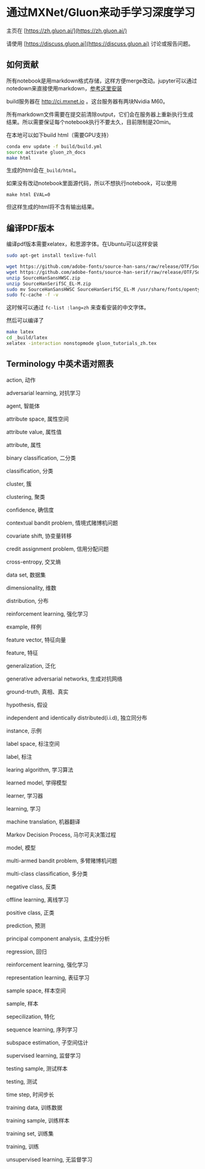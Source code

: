 # 通过MXNet/Gluon来动手学习深度学习

主页在 [https://zh.gluon.ai/](https://zh.gluon.ai/)

请使用 [https://discuss.gluon.ai](https://discuss.gluon.ai) 讨论或报告问题。

## 如何贡献

所有notebook是用markdown格式存储，这样方便merge改动。jupyter可以通过notedown来直接使用markdown，[参考这里安装](./chapter_preface/install.md#使用notedown插件来读写github源文件)

build服务器在 http://ci.mxnet.io 。这台服务器有两块Nvidia M60。

所有markdown文件需要在提交前清除output，它们会在服务器上重新执行生成结果。所以需要保证每个notebook执行不要太久，目前限制是20min。

在本地可以如下build html（需要GPU支持）

```bash
conda env update -f build/build.yml
source activate gluon_zh_docs
make html
```

生成的html会在`_build/html`。

如果没有改动notebook里面源代码，所以不想执行notebook，可以使用

```
make html EVAL=0
```

但这样生成的html将不含有输出结果。

## 编译PDF版本

编译pdf版本需要xelatex，和思源字体。在Ubuntu可以这样安装

```bash
sudo apt-get install texlive-full
```

```bash
wget https://github.com/adobe-fonts/source-han-sans/raw/release/OTF/SourceHanSansHWSC.zip
wget https://github.com/adobe-fonts/source-han-serif/raw/release/OTF/SourceHanSerifSC_EL-M.zip
unzip SourceHanSansHWSC.zip
unzip SourceHanSerifSC_EL-M.zip
sudo mv SourceHanSansHWSC SourceHanSerifSC_EL-M /usr/share/fonts/opentype/
sudo fc-cache -f -v
```

这时候可以通过 `fc-list :lang=zh` 来查看安装的中文字体。

然后可以编译了

```bash
make latex
cd _build/latex
xelatex -interaction nonstopmode gluon_tutorials_zh.tex
```


## Terminology 中英术语对照表

action, 动作

adversarial learning, 对抗学习

agent, 智能体

attribute space, 属性空间

attribute value, 属性值

attribute, 属性

binary classification, 二分类

classification, 分类

cluster, 簇

clustering, 聚类

confidence, 确信度

contextual bandit problem, 情境式赌博机问题

covariate shift, 协变量转移

credit assignment problem, 信用分配问题

cross-entropy, 交叉熵

data set, 数据集

dimensionality, 维数

distribution, 分布

reinforcement learning, 强化学习

example, 样例

feature vector, 特征向量

feature, 特征

generalization, 泛化

generative adversarial networks, 生成对抗网络

ground-truth, 真相、真实

hypothesis, 假设

independent and identically distributed(i.i.d), 独立同分布

instance, 示例

label space, 标注空间

label, 标注

learing algorithm, 学习算法

learned model, 学得模型

learner, 学习器

learning, 学习

machine translation, 机器翻译

Markov Decision Process, 马尔可夫决策过程

model, 模型

multi-armed bandit problem, 多臂赌博机问题

multi-class classification, 多分类

negative class, 反类

offline learning, 离线学习

positive class, 正类

prediction, 预测

principal component analysis, 主成分分析

regression, 回归

reinforcement learning, 强化学习

representation learning, 表征学习

sample space, 样本空间

sample, 样本

sepecilization, 特化

sequence learning, 序列学习

subspace estimation, 子空间估计

supervised learning, 监督学习

testing sample, 测试样本

testing, 测试

time step, 时间步长

training data, 训练数据

training sample, 训练样本

training set, 训练集

training, 训练

unsupervised learning, 无监督学习
